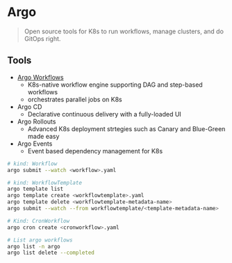 # Argo

> Open source tools for K8s to run workflows, manage clusters, and do GitOps right.

## Tools

- [Argo Workflows](/notes/Kubernetes/Argo-Workflows.md)
  - K8s-native workflow engine supporting DAG and step-based workflows
  - orchestrates parallel jobs on K8s
- Argo CD
  - Declarative continuous delivery with a fully-loaded UI
- Argo Rollouts
  - Advanced K8s deployment strtegies such as Canary and Blue-Green made easy
- Argo Events
  - Event based dependency management for K8s

```bash
# kind: Workflow
argo submit --watch <workflow>.yaml

# kind: WorkflowTemplate
argo template list
argo template create <workflowtemplate>.yaml
argo template delete <workflowtemplate-metadata-name>
argo submit --watch --from workflowtemplate/<template-metadata-name>

# Kind: CronWorkflow
argo cron create <cronworkflow>.yaml

# List argo workflows
argo list -n argo
argo list delete --completed
```
